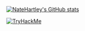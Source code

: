 <!--
[![An image of @natehartley's Holopin badges, which is a link to view their full Holopin profile](https://holopin.me/natehartley)](https://holopin.io/@natehartley)
-->
[![NateHartley's GitHub stats](https://github-readme-stats.vercel.app/api?username=natehartley)](https://github.com/natehartley/github-readme-stats)

<a href="https://tryhackme.com/p/nhartley">
  <img src="https://tryhackme-badges.s3.amazonaws.com/nhartley.png" alt="TryHackMe">
</a>
